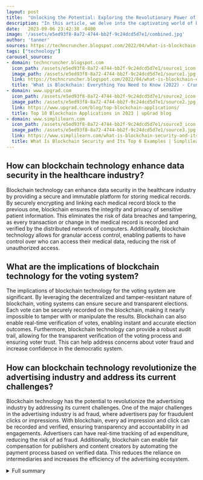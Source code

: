 ```yaml
---
layout: post
title:  "Unlocking the Potential: Exploring the Revolutionary Power of Blockchain Technology"
description: "In this article, we delve into the captivating world of blockchain technology, examining its fascinating history, groundbreaking functionality, and limitless potential for transforming industries."
date:   2023-09-06 23:42:38 -0400
image: '/assets/e5ed93f8-8a72-4744-bb2f-9c24dcd5d7e1/combined.jpg'
author: 'tanner'
sources: https://techncruncher.blogspot.com/2022/04/what-is-blockchain-everything-you-need.html https://www.upgrad.com/blog/top-blockchain-applications/ https://www.simplilearn.com/what-is-blockchain-security-and-its-examples-article https://www.investopedia.com/10-biggest-blockchain-companies-5213784 https://www.geeksforgeeks.org/difference-between-blockchain-and-a-database/
tags: ["technology"]
carousel_sources:
- domain: techncruncher.blogspot.com
  icon_path: /assets/e5ed93f8-8a72-4744-bb2f-9c24dcd5d7e1/source1_icon.jpg
  image_path: /assets/e5ed93f8-8a72-4744-bb2f-9c24dcd5d7e1/source1.jpg
  link: https://techncruncher.blogspot.com/2022/04/what-is-blockchain-everything-you-need.html
  title: 'What is Blockchain: Everything You Need to Know (2022) - Crunch Hype'
- domain: www.upgrad.com
  icon_path: /assets/e5ed93f8-8a72-4744-bb2f-9c24dcd5d7e1/source2_icon.jpg
  image_path: /assets/e5ed93f8-8a72-4744-bb2f-9c24dcd5d7e1/source2.jpg
  link: https://www.upgrad.com/blog/top-blockchain-applications/
  title: Top 10 Blockchain Applications in 2023 | upGrad blog
- domain: www.simplilearn.com
  icon_path: /assets/e5ed93f8-8a72-4744-bb2f-9c24dcd5d7e1/source3_icon.jpg
  image_path: /assets/e5ed93f8-8a72-4744-bb2f-9c24dcd5d7e1/source3.jpg
  link: https://www.simplilearn.com/what-is-blockchain-security-and-its-examples-article
  title: What Is Blockchain Security and Its Top 6 Examples | Simplilearn
---
```


## How can blockchain technology enhance data security in the healthcare industry?
Blockchain technology can enhance data security in the healthcare industry by providing a secure and immutable platform for storing medical records. By securely encrypting and linking each medical record block to the previous one, blockchain ensures the integrity and privacy of sensitive patient information. This eliminates the risk of data breaches and tampering, as every transaction or change in the medical record is recorded and verified by the distributed network of computers. Additionally, blockchain technology allows for granular access control, enabling patients to have control over who can access their medical data, reducing the risk of unauthorized access.

## What are the implications of blockchain technology for the voting system?
The implications of blockchain technology for the voting system are significant. By leveraging the decentralized and tamper-resistant nature of blockchain, voting systems can ensure secure and transparent elections. Each vote can be securely recorded on the blockchain, making it nearly impossible to tamper with or manipulate the results. Blockchain can also enable real-time verification of votes, enabling instant and accurate election outcomes. Furthermore, blockchain technology can provide a robust audit trail, allowing for the transparent verification of the voting process and ensuring voter trust. This can help address concerns about voter fraud and increase confidence in the democratic system.

## How can blockchain technology revolutionize the advertising industry and address its current challenges?
Blockchain technology has the potential to revolutionize the advertising industry by addressing its current challenges. One of the major challenges in the advertising industry is ad fraud, where advertisers pay for fraudulent clicks or impressions. With blockchain, every ad impression and click can be recorded and verified, ensuring transparency and accountability in ad engagements. Advertisers can have real-time tracking of ad expenditure, reducing the risk of ad fraud. Additionally, blockchain can enable fair compensation for publishers and content creators by automating the payment process based on verified data. This reduces the reliance on intermediaries and increases the efficiency of the advertising ecosystem.


<details>
        <summary>Full summary</summary>
<p>I. Introduction</p>
<p>Blockchain technology has emerged as a groundbreaking innovation, reshaping the digital landscape with its decentralized and secure nature. In this article, we delve into the captivating world of blockchain technology, examining its fascinating history, groundbreaking functionality, and limitless potential for transforming industries.</p>
<p>II. Functionality of Blockchain Technology</p>
<p>A. Generating trust without central authority</p>
<p>Blockchain technology introduces an innovative approach to generating trust, eliminating the need for intermediaries and central authorities. By utilizing a distributed network of computers, blockchain relies on a consensus mechanism to validate and record transactions, ensuring transparency and accountability.</p>
<p>B. Accuracy and security of data records</p>
<p>One of the key strengths of blockchain technology lies in its ability to maintain accurate and secure data records. Each block in the blockchain contains a cryptographic link to the previous block, forming an immutable and tamper-resistant chain of information. This allows for the secure storage and verification of data, minimizing the risk of fraud or manipulation.</p>
<p>C. Decentralization and resistance to tampering</p>
<p>The decentralized nature of blockchain technology makes it inherently resistant to tampering and censorship. With no central point of control, no single entity can manipulate or alter the data stored on the blockchain. This ensures the integrity and reliability of the information, offering a level of trust that traditional centralized systems struggle to achieve.</p>
<p>III. Applications of Blockchain Technology</p>
<p>A. Cryptocurrencies</p>
<p>While cryptocurrencies such as Bitcoin have gained significant attention, blockchain technology extends beyond digital currencies. The decentralized and transparent nature of blockchain makes it an ideal platform for secure and efficient transactions, revolutionizing the financial landscape.</p>
<p>B. Healthcare industry</p>
<p>Blockchain technology has the potential to revolutionize the healthcare industry by enhancing data security, interoperability, and patient privacy. By securely storing medical records on the blockchain, healthcare providers can improve data exchange, prevent counterfeit drugs, and ensure the integrity and privacy of sensitive patient information.</p>
<p>C. Digital contracts and smart contracts</p>
<p>Blockchain-based smart contracts automate and enforce the terms of agreements, eliminating the need for intermediaries and streamlining contract management. These self-executing contracts enhance efficiency, transparency, and trust in various sectors, from supply chain management to real estate.</p>
<p>D. Supply chain management</p>
<p>The transparency and traceability offered by blockchain technology have immense implications for supply chain management. By integrating blockchain into supply chain processes, businesses can track and authenticate the origin, journey, and condition of goods, reducing fraud, improving efficiency, and enhancing consumer trust.</p>
<p>E. Intellectual property</p>
<p>Traditional methods of protecting intellectual property rights face significant challenges in the digital age. Blockchain technology provides a secure and immutable platform for establishing ownership rights, tracking royalties, and ensuring fair compensation for creators. This offers a new paradigm for protecting and managing intellectual property.</p>
<p>F. Voting systems</p>
<p>Blockchain-based voting systems have the potential to revolutionize democracy by ensuring secure, transparent, and tamper-proof elections. By leveraging the cryptographic properties of blockchain, votes can be securely recorded and verified, preventing voter fraud and providing an auditable and trustworthy election process.</p>
<p>G. Internet of Things (IoT)</p>
<p>The Internet of Things (IoT) is rapidly expanding, connecting billions of devices. However, the security and privacy risks associated with IoT are a growing concern. Blockchain technology can enhance IoT security by providing a decentralized platform for device identity management, data exchange, and secure communication, mitigating the risks of hacking and unauthorized access.</p>
<p>H. Asset management and anti-money laundering</p>
<p>Blockchain technology has the potential to revolutionize asset management by facilitating efficient, transparent, and secure transactions. By eliminating intermediaries and utilizing a decentralized ledger, blockchain enables faster and cost-effective asset transfers while enhancing anti-money laundering efforts through increased transparency and traceability.</p>
<p>I. Advertising industry</p>
<p>The advertising industry faces challenges such as ad fraud, lack of transparency, and inefficient ad expenditure tracking. Blockchain technology offers a solution by providing transparency, verifiability, and real-time tracking of ad expenditure, ensuring accountability and fair compensation for publishers and advertisers.</p>
<p>IV. Advantages of Blockchain Technology</p>
<p>A. Enhanced security</p>
<p>The decentralized and tamper-resistant nature of blockchain technology provides enhanced security compared to traditional centralized systems. By eliminating single points of failure and utilizing cryptographic algorithms, blockchain enables secure transactions and data exchange, safeguarding sensitive information from breaches and unauthorized access.</p>
<p>B. Quick and easy transactions</p>
<p>Blockchain technology enables real-time, peer-to-peer transactions without the need for intermediaries. This eliminates costly intermediation and delays, streamlining the transaction process and increasing efficiency.</p>
<p>V. Conclusion</p>
<p>Blockchain technology has emerged as a transformative force with the potential to revolutionize various industries and processes. Its decentralized, secure, and transparent nature offers unparalleled opportunities for innovation and disruption. As blockchain technology continues to evolve, it is poised to reshape the digital landscape, driving widespread adoption and transforming industries worldwide.</p>
</details>